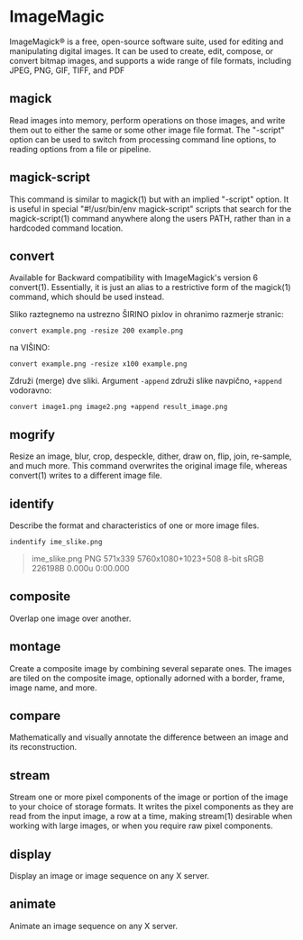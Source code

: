 # ImageMagic

ImageMagick® is a free, open-source software suite, used for editing and manipulating digital images. It can be used to create, edit, compose, or convert bitmap images, and supports a wide range of file formats, including JPEG, PNG, GIF, TIFF, and PDF

## magick

Read  images  into memory, perform operations on those images, and write them out to either the same or some other image file format.  The "-script" option can be used to switch from processing command line options, to reading options from a file or pipeline.

## magick-script

This command is similar to magick(1) but with an implied "-script" option.  It is useful in special "#!/usr/bin/env magick-script" scripts that search  for the magick-script(1) command anywhere along the users PATH, rather than in a hardcoded command location.

## convert

Available for Backward compatibility with ImageMagick's version 6 convert(1).  Essentially, it is just an alias to a restrictive form of the magick(1) command, which should be used instead.

Sliko raztegnemo na ustrezno ŠIRINO pixlov in ohranimo razmerje stranic:

    convert example.png -resize 200 example.png

na VIŠINO:  

    convert example.png -resize x100 example.png

Združi (merge) dve sliki. Argument `-append` združi slike navpično, `+append` vodoravno:

    convert image1.png image2.png +append result_image.png

## mogrify

Resize an image, blur, crop, despeckle, dither, draw on, flip, join, re-sample, and much more. This command overwrites the  original  image  file,  whereas convert(1) writes to a different image file.

## identify

Describe the format and characteristics of one or more image files.

    indentify ime_slike.png

> ime_slike.png PNG 571x339 5760x1080+1023+508 8-bit sRGB 226198B 0.000u 0:00.000

## composite

Overlap one image over another.

## montage

Create  a  composite  image by combining several separate ones. The images are tiled on the composite image, optionally adorned with a border, frame, image name, and more.

## compare

Mathematically and visually annotate the difference between an image and its reconstruction.

## stream

Stream one or more pixel components of the image or portion of the image to your choice of storage formats. It writes the pixel components as they are read from the input image, a row at a time, making stream(1) desirable when working with large images, or when you require raw pixel components.

## display

Display an image or image sequence on any X server.

## animate

Animate an image sequence on any X server.
